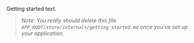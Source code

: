 Getting started text.

> _*Note:* You really should delete this file `APP_ROOT/store/internals/getting_started.md` once you've set up your application._  
